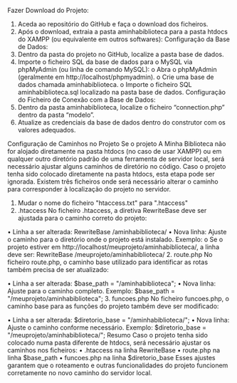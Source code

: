 Fazer Download do Projeto:
1.	Aceda ao repositório do GitHub e faça o download dos ficheiros.
2.	Após o download, extraia a pasta aminhabiblioteca para a pasta htdocs do XAMPP (ou equivalente em outros softwares):
Configuração da Base de Dados:
1.	Dentro da pasta do projeto no GitHub, localize a pasta base de dados.
2.	Importe o ficheiro SQL da base de dados para o MySQL via phpMyAdmin (ou linha de comando MySQL):
o	Abra o phpMyAdmin (geralmente em http://localhost/phpmyadmin).
o	Crie uma base de dados chamada aminhabiblioteca.
o	Importe o ficheiro SQL aminhabiblioteca.sql localizado na pasta base de dados.
Configuração do Ficheiro de Conexão com a Base de Dados:
1.	Dentro da pasta aminhabiblioteca, localize o ficheiro “connection.php” dentro da pasta “modelo”.
2.	Atualize as credenciais da base de dados dentro do construtor com os valores adequados.
 
Configuração de Caminhos no Projeto
Se o projeto A Minha Biblioteca não for alojado diretamente na pasta htdocs (no caso de usar XAMPP) ou em qualquer outro diretório padrão de uma ferramenta de servidor local, será necessário ajustar alguns caminhos de diretório no código. Caso o projeto tenha sido colocado diretamente na pasta htdocs, esta etapa pode ser ignorada.
Existem três ficheiros onde será necessário alterar o caminho para corresponder à localização do projeto no servidor.
1. Mudar o nome do ficheiro "htaccess.txt" para ".htaccess"
2.	.htaccess
No ficheiro .htaccess, a diretiva RewriteBase deve ser ajustada para o caminho correto do projeto:
 
•	Linha a ser alterada: RewriteBase /aminhabiblioteca/
•	Nova linha: Ajuste o caminho para o diretório onde o projeto está instalado. Exemplo:
o	Se o projeto estiver em http://localhost/meuprojeto/aminhabiblioteca/, a linha deve ser:
RewriteBase /meuprojeto/aminhabiblioteca/
2.	route.php
No ficheiro route.php, o caminho base utilizado para identificar as rotas também precisa de ser atualizado:
 
•	Linha a ser alterada: $base_path = "/aminhabiblioteca";
•	Nova linha: Ajuste para o caminho completo. Exemplo:
$base_path = "/meuprojeto/aminhabiblioteca";
3.	funcoes.php
No ficheiro funcoes.php, o caminho base para as funções do projeto também deve ser modificado:
 
•	Linha a ser alterada: $diretorio_base = "/aminhabiblioteca/";
•	Nova linha: Ajuste o caminho conforme necessário. Exemplo:
$diretorio_base = "/meuprojeto/aminhabiblioteca/";
Resumo
Caso o projeto tenha sido colocado numa pasta diferente de htdocs, será necessário ajustar os caminhos nos ficheiros:
•	.htaccess na linha RewriteBase
•	route.php na linha $base_path
•	funcoes.php na linha $diretorio_base
Esses ajustes garantem que o roteamento e outras funcionalidades do projeto funcionem corretamente no novo caminho do servidor local.
